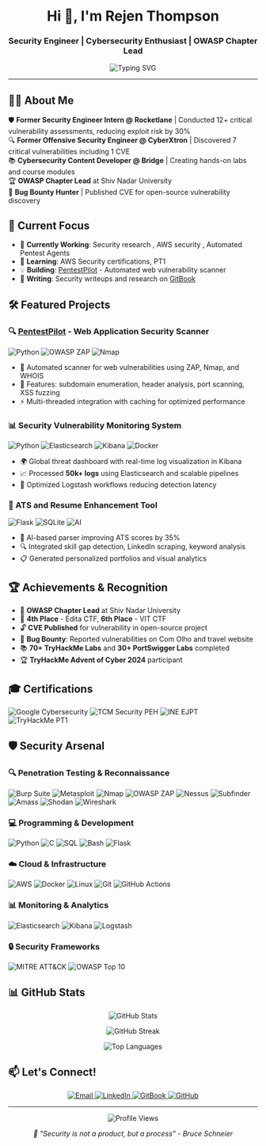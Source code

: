 <h1 align="center">Hi 👋, I'm Rejen Thompson</h1>
<h3 align="center">Security Engineer | Cybersecurity Enthusiast | OWASP Chapter Lead</h3>

<p align="center">
  <img src="https://readme-typing-svg.herokuapp.com?font=Fira+Code&pause=1000&color=00F7FF&center=true&vCenter=true&width=435&lines=Security+Engineer;Offensive+Security;CVE+Researcher;Cloud+Security;" alt="Typing SVG" />
</p>

---

## 👨‍💻 About Me

🛡️ **Former Security Engineer Intern  @ Rocketlane** | Conducted 12+ critical vulnerability assessments, reducing exploit risk by 30%  
🔍 **Former Offensive Security Engineer @ CyberXtron** | Discovered 7 critical vulnerabilities including 1 CVE  
📚 **Cybersecurity Content Developer @ Bridge** | Creating hands-on labs and course modules  
🏆 **OWASP Chapter Lead** at Shiv Nadar University  
🎯 **Bug Bounty Hunter** | Published CVE for open-source vulnerability discovery  

## 🚀 Current Focus

- 🔭 **Currently Working**: Security research , AWS security , Automated Pentest Agents
- 🌱 **Learning**: AWS Security certifications, PT1 
- 💡 **Building**: [PentestPilot](https://github.com/thompson005/PentestPilot) - Automated web vulnerability scanner
- 📝 **Writing**: Security writeups and research on [GitBook](https://rejenthompson.gitbook.io/writeups)



## 🛠️ Featured Projects

### 🔍 [PentestPilot](https://github.com/thompson005/PentestPilot) - Web Application Security Scanner
![Python](https://img.shields.io/badge/Python-3776AB?style=flat&logo=python&logoColor=white)
![OWASP ZAP](https://img.shields.io/badge/OWASP_ZAP-00549F?style=flat&logo=owasp&logoColor=white)
![Nmap](https://img.shields.io/badge/Nmap-4682B4?style=flat&logo=nmap&logoColor=white)

- 🎯 Automated scanner for web vulnerabilities using ZAP, Nmap, and WHOIS
- 🔧 Features: subdomain enumeration, header analysis, port scanning, XSS fuzzing
- ⚡ Multi-threaded integration with caching for optimized performance

### 📊 Security Vulnerability Monitoring System
![Python](https://img.shields.io/badge/Python-3776AB?style=flat&logo=python&logoColor=white)
![Elasticsearch](https://img.shields.io/badge/Elasticsearch-005571?style=flat&logo=elasticsearch&logoColor=white)
![Kibana](https://img.shields.io/badge/Kibana-005571?style=flat&logo=kibana&logoColor=white)
![Docker](https://img.shields.io/badge/Docker-2496ED?style=flat&logo=docker&logoColor=white)

- 🌍 Global threat dashboard with real-time log visualization in Kibana
- 📈 Processed **50k+ logs** using Elasticsearch and scalable pipelines
- 🚀 Optimized Logstash workflows reducing detection latency

### 🤖 ATS and Resume Enhancement Tool
![Flask](https://img.shields.io/badge/Flask-000000?style=flat&logo=flask&logoColor=white)
![SQLite](https://img.shields.io/badge/SQLite-003B57?style=flat&logo=sqlite&logoColor=white)
![AI](https://img.shields.io/badge/Groq_API-FF6B35?style=flat&logo=ai&logoColor=white)

- 🧠 AI-based parser improving ATS scores by 35%
- 🔍 Integrated skill gap detection, LinkedIn scraping, keyword analysis
- 📋 Generated personalized portfolios and visual analytics

## 🏆 Achievements & Recognition

- 🥇 **OWASP Chapter Lead** at Shiv Nadar University
- 🏅 **4th Place** - Edita CTF, **6th Place** - VIT CTF
- 🔓 **CVE Published** for vulnerability in open-source project
- 🎯 **Bug Bounty**: Reported vulnerabilities on Com Olho and travel website
- 📚 **70+ TryHackMe Labs** and **30+ PortSwigger Labs** completed
- 🏆 **TryHackMe Advent of Cyber 2024** participant

## 🎓 Certifications

<p align="left">
  <img src="https://img.shields.io/badge/Google_Cybersecurity-4285F4?style=for-the-badge&logo=google&logoColor=white" alt="Google Cybersecurity" />
  <img src="https://img.shields.io/badge/TCM_Security-PEH-red?style=for-the-badge" alt="TCM Security PEH" />
  <img src="https://img.shields.io/badge/INE_Security-EJPT-orange?style=for-the-badge" alt="INE EJPT" />
  <img src="https://img.shields.io/badge/TryHackMe-PT1-green?style=for-the-badge&logo=tryhackme&logoColor=white" alt="TryHackMe PT1" />
</p>

## 🛡️ Security Arsenal

### 🔍 Penetration Testing & Reconnaissance
<p align="left">
  <img src="https://img.shields.io/badge/Burp_Suite-FF6633?style=flat&logo=burpsuite&logoColor=white" alt="Burp Suite" />
  <img src="https://img.shields.io/badge/Metasploit-2596CD?style=flat&logo=metasploit&logoColor=white" alt="Metasploit" />
  <img src="https://img.shields.io/badge/Nmap-4682B4?style=flat&logo=nmap&logoColor=white" alt="Nmap" />
  <img src="https://img.shields.io/badge/OWASP_ZAP-00549F?style=flat&logo=owasp&logoColor=white" alt="OWASP ZAP" />
  <img src="https://img.shields.io/badge/Nessus-00C176?style=flat&logo=tenable&logoColor=white" alt="Nessus" />
  <img src="https://img.shields.io/badge/Subfinder-FF6B35?style=flat&logo=go&logoColor=white" alt="Subfinder" />
  <img src="https://img.shields.io/badge/Amass-5C2D91?style=flat&logo=owasp&logoColor=white" alt="Amass" />
  <img src="https://img.shields.io/badge/Shodan-DC382D?style=flat&logo=shodan&logoColor=white" alt="Shodan" />
  <img src="https://img.shields.io/badge/Wireshark-1679A7?style=flat&logo=wireshark&logoColor=white" alt="Wireshark" />
</p>

### 💻 Programming & Development
<p align="left">
  <img src="https://img.shields.io/badge/Python-3776AB?style=flat&logo=python&logoColor=white" alt="Python" />
  <img src="https://img.shields.io/badge/C-A8B9CC?style=flat&logo=c&logoColor=white" alt="C" />
  <img src="https://img.shields.io/badge/SQL-4479A1?style=flat&logo=mysql&logoColor=white" alt="SQL" />
  <img src="https://img.shields.io/badge/Bash-4EAA25?style=flat&logo=gnubash&logoColor=white" alt="Bash" />
  <img src="https://img.shields.io/badge/Flask-000000?style=flat&logo=flask&logoColor=white" alt="Flask" />
</p>

### ☁️ Cloud & Infrastructure
<p align="left">
  <img src="https://img.shields.io/badge/AWS-232F3E?style=flat&logo=amazonwebservices&logoColor=white" alt="AWS" />
  <img src="https://img.shields.io/badge/Docker-2496ED?style=flat&logo=docker&logoColor=white" alt="Docker" />
  <img src="https://img.shields.io/badge/Linux-FCC624?style=flat&logo=linux&logoColor=black" alt="Linux" />
  <img src="https://img.shields.io/badge/Git-F05032?style=flat&logo=git&logoColor=white" alt="Git" />
  <img src="https://img.shields.io/badge/GitHub_Actions-2088FF?style=flat&logo=githubactions&logoColor=white" alt="GitHub Actions" />
</p>

### 📊 Monitoring & Analytics
<p align="left">
  <img src="https://img.shields.io/badge/Elasticsearch-005571?style=flat&logo=elasticsearch&logoColor=white" alt="Elasticsearch" />
  <img src="https://img.shields.io/badge/Kibana-005571?style=flat&logo=kibana&logoColor=white" alt="Kibana" />
  <img src="https://img.shields.io/badge/Logstash-005571?style=flat&logo=logstash&logoColor=white" alt="Logstash" />
</p>

### 🔒 Security Frameworks
<p align="left">
  <img src="https://img.shields.io/badge/MITRE_ATT&CK-FF0000?style=flat&logo=mitre&logoColor=white" alt="MITRE ATT&CK" />
  <img src="https://img.shields.io/badge/OWASP_Top_10-000000?style=flat&logo=owasp&logoColor=white" alt="OWASP Top 10" />
</p>

## 📊 GitHub Stats

<p align="center">
  <img src="https://github-readme-stats.vercel.app/api?username=thompson005&show_icons=true&theme=tokyonight&count_private=true" alt="GitHub Stats" />
</p>

<p align="center">
  <img src="https://github-readme-streak-stats.herokuapp.com/?user=thompson005&theme=tokyonight" alt="GitHub Streak" />
</p>

<p align="center">
  <img src="https://github-readme-stats.vercel.app/api/top-langs/?username=thompson005&layout=compact&theme=tokyonight" alt="Top Languages" />
</p>

## 📫 Let's Connect!

<p align="center">
  <a href="mailto:rejen22110019@snuchennai.edu.in">
    <img src="https://img.shields.io/badge/Email-D14836?style=for-the-badge&logo=gmail&logoColor=white" alt="Email" />
  </a>
  <a href="https://linkedin.com/in/rejen-thompson">
    <img src="https://img.shields.io/badge/LinkedIn-0077B5?style=for-the-badge&logo=linkedin&logoColor=white" alt="LinkedIn" />
  </a>
  <a href="https://rejenthompson.gitbook.io/writeups">
    <img src="https://img.shields.io/badge/GitBook-3884FF?style=for-the-badge&logo=gitbook&logoColor=white" alt="GitBook" />
  </a>
  <a href="https://github.com/thompson005">
    <img src="https://img.shields.io/badge/GitHub-100000?style=for-the-badge&logo=github&logoColor=white" alt="GitHub" />
  </a>
</p>

---

<p align="center">
  <img src="https://komarev.com/ghpvc/?username=thompson005&color=blueviolet&style=flat-square&label=Profile+Views" alt="Profile Views" />
</p>

<p align="center">
  <i>🔐 "Security is not a product, but a process" - Bruce Schneier</i>
</p>
